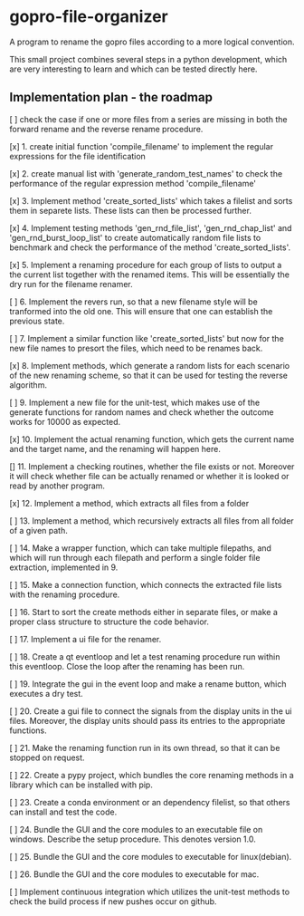 # gopro-file-organizer

A program to rename the gopro files according to a more logical convention.


This small project combines several steps in a python development, which are
very interesting to learn and which can be tested directly here.

## Implementation plan - the roadmap


[ ] check the case if one or more files from a series are missing in both the 
    forward rename and the reverse rename procedure.

    
[x]  1. create initial function 'compile_filename' to implement the regular 
        expressions for the file identification
        
[x]  2. create manual list with 'generate_random_test_names' to check the 
        performance of the regular expression method 'compile_filename'
        
[x]  3. Implement method 'create_sorted_lists' which takes a filelist and sorts
        them in separete lists. These lists can then be processed further.
        
[x]  4. Implement testing methods 'gen_rnd_file_list', 'gen_rnd_chap_list' and
        'gen_rnd_burst_loop_list' to create automatically random file lists to
        benchmark and check the performance of the method 'create_sorted_lists'.
        
[x]  5. Implement a renaming procedure for each group of lists to output a 
        the current list together with the renamed items. This will be 
        essentially the dry run for the filename renamer.
        
[ ]  6. Implement the revers run, so that a new filename style will be 
        tranformed into the old one. This will ensure that one can establish 
        the previous state.
        
[ ]  7. Implement a similar function like 'create_sorted_lists' but now for the
        new file names to presort the files, which need to be renames back.
        
[x]  8. Implement methods, which generate a random lists for each scenario of 
        the new renaming scheme, so that it can be used for testing the reverse
        algorithm.
        
[ ]  9. Implement a new file for the unit-test, which makes use of the generate
        functions for random names and check whether the outcome works for 10000
        as expected.
        
[x] 10. Implement the actual renaming function, which gets the current name and
        the target name, and the renaming will happen here. 
        
[]  11. Implement a checking routines, whether the file exists or not. Moreover it will
        check whether file can be actually renamed or whether it is looked or
        read by another program.
        
[x] 12. Implement a method, which extracts all files from a folder

[ ] 13. Implement a method, which recursively extracts all files from all folder
        of a given path.
        
[ ] 14. Make a wrapper function, which can take multiple filepaths, and which 
        will run through each filepath and perform a single folder file 
        extraction, implemented in 9.
        
[ ] 15. Make a connection function, which connects the extracted file lists with
        the renaming procedure.
        
[ ] 16. Start to sort the create methods either in separate files, or make a 
        proper class structure to structure the code behavior.
        
[ ] 17. Implement a ui file for the renamer.

[ ] 18. Create a qt eventloop and let a test renaming procedure run within this
        eventloop. Close the loop after the renaming has been run.
        
[ ] 19. Integrate the gui in the event loop and make a rename button, which 
        executes a dry test.
        
[ ] 20. Create a gui file to connect the signals from the display units in the
        ui files. Moreover, the display units should pass its entries to the
        appropriate functions.
        
[ ] 21. Make the renaming function run in its own thread, so that it can be 
        stopped on request.
        
[ ] 22. Create a pypy project, which bundles the core renaming methods in a
        library which can be installed with pip.
        
[ ] 23. Create a conda environment or an dependency filelist, so that others can
        install and test the code.
        
[ ] 24. Bundle the GUI and the core modules to an executable file on windows.
        Describe the setup procedure. This denotes version 1.0.
        
[ ] 25. Bundle the GUI and the core modules to executable for linux(debian).

[ ] 26. Bundle the GUI and the core modules to executable for mac.

[ ] Implement continuous integration which utilizes the unit-test methods to 
    check the build process if new pushes occur on github.
        

